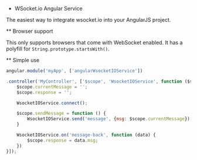 * WSocket.io Angular Service

The easiest way to integrate wsocket.io into your AngularJS project.

** Browser support

This only supports browsers that come with WebSocket enabled. It has a polyfill for `String.prototype.startsWith()`.

** Simple use

```js
angular.module('myApp', ['angularWsocketIOService'])

.controller('MyController', ['$scope', 'WsocketIOService', function ($scope, WsocketIOService) {
	$scope.currentMessage = '';
	$scope.response = '';

	WsocketIOService.connect();

	$scope.sendMessage = function () {
		WsocketIOService.send('message', {msg: $scope.currentMessage});
	}

	WsocketIOService.on('message-back', function (data) {
		$scope.response = data.msg;
	})
}]);
```